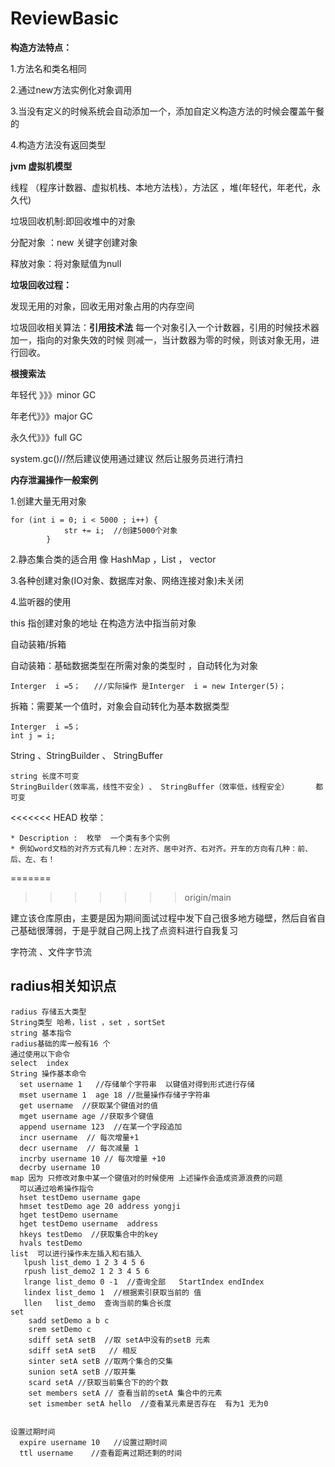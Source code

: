# ReviewBasic
**构造方法特点：**

1.方法名和类名相同

2.通过new方法实例化对象调用

3.当没有定义的时候系统会自动添加一个，添加自定义构造方法的时候会覆盖午餐的

4.构造方法没有返回类型

**jvm 虚拟机模型** 

  线程 （程序计数器、虚拟机栈、本地方法栈），方法区 ，堆(年轻代，年老代，永久代)

垃圾回收机制:即回收堆中的对象

分配对象 ：new 关键字创建对象

释放对象：将对象赋值为null

**垃圾回收过程：**

发现无用的对象，回收无用对象占用的内存空间

垃圾回收相关算法：**引用技术法**   每一个对象引入一个计数器，引用的时候技术器加一，指向的对象失效的时候 则减一，当计数器为零的时候，则该对象无用，进行回收。

**根搜索法**

年轻代 》》》minor GC

年老代》》》major GC

永久代》》》full  GC

system.gc()//然后建议使用通过建议 然后让服务员进行清扫

**内存泄漏操作一般案例**

1.创建大量无用对象

```
for (int i = 0; i < 5000 ; i++) {
            str += i;  //创建5000个对象
        }
```

2.静态集合类的适合用 像 HashMap ，List ， vector 

3.各种创建对象(IO对象、数据库对象、网络连接对象)未关闭

4.监听器的使用

this 指创建对象的地址     在构造方法中指当前对象

自动装箱/拆箱

自动装箱：基础数据类型在所需对象的类型时 ，自动转化为对象

```
Interger  i =5；   ///实际操作 是Interger  i = new Interger(5)；

```

拆箱：需要某一个值时，对象会自动转化为基本数据类型

```
Interger  i =5；
int j = i;
```

String 、StringBuilder 、 StringBuffer

```
string 长度不可变
StringBuilder(效率高，线性不安全) 、 StringBuffer（效率低，线程安全）      都可变
```

<<<<<<< HEAD
枚举：

```
* Description :  枚举  一个类有多个实例
* 例如word文档的对齐方式有几种：左对齐、居中对齐、右对齐。开车的方向有几种：前、后、左、右！
```
=======

>>>>>>> origin/main

建立该仓库原由，主要是因为期间面试过程中发下自己很多地方碰壁，然后自省自己基础很薄弱，于是乎就自己网上找了点资料进行自我复习

字符流 、文件字节流

## radius相关知识点

```radius
radius 存储五大类型
String类型 哈希，list ，set ，sortSet
string 基本指令
radius基础的库一般有16 个
通过使用以下命令
select  index
String 操作基本命令
  set username 1   //存储单个字符串  以键值对得到形式进行存储
  mset username 1  age 18 //批量操作存储子字符串
  get username  //获取某个键值对的值
  mget username age //获取多个键值
  append username 123  //在某一个字段追加
  incr username  // 每次增量+1
  decr username  // 每次减量 1 
  incrby username 10 // 每次增量 +10
  decrby username 10 
map 因为 只修改对象中某一个键值对的时候使用 上述操作会造成资源浪费的问题
  可以通过哈希操作指令
  hset testDemo username gape
  hmset testDemo age 20 address yongji
  hget testDemo username
  hget testDemo username  address
  hkeys testDemo  //获取集合中的key
  hvals testDemo  
list  可以进行操作未左插入和右插入
   lpush list_demo 1 2 3 4 5 6
   rpush list_demo2 1 2 3 4 5 6
   lrange list_demo 0 -1  //查询全部   StartIndex endIndex 
   lindex list_demo 1  //根据索引获取当前的 值
   llen   list_demo  查询当前的集合长度
set  
	sadd setDemo a b c 
	srem setDemo c 
	sdiff setA setB  //取 setA中没有的setB 元素
	sdiff setA setB   // 相反
    sinter setA setB //取两个集合的交集
    sunion setA setB //取并集
    scard setA //获取当前集合下的的个数
    set members setA // 查看当前的setA 集合中的元素
    set ismember setA hello  //查看某元素是否存在  有为1 无为0 
    
    
设置过期时间 
  expire username 10   //设置过期时间
  ttl username    //查看距离过期还剩的时间
  
```

